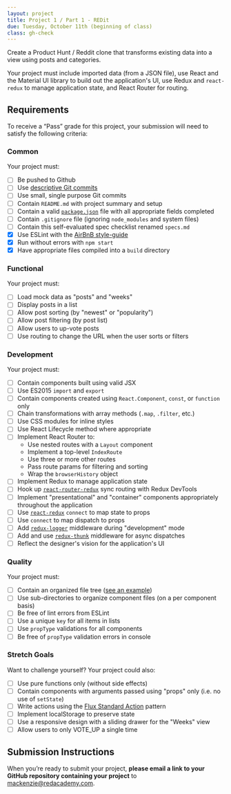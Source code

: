 ```yaml
---
layout: project
title: Project 1 / Part 1 - REDit
due: Tuesday, October 11th (beginning of class)
class: gh-check
---
```


Create a Product Hunt / Reddit clone that transforms existing data into a view using posts and categories.

Your project must include imported data (from a JSON file), use React and the Material UI library to build out the application's UI, use Redux and `react-redux` to manage application state, and React Router for routing. 

## Requirements

To receive a “Pass” grade for this project, your submission will need to satisfy the following criteria:

### Common

Your project must:

- [ ] Be pushed to Github 
- [ ] Use [descriptive Git commits](http://chris.beams.io/posts/git-commit/)
- [ ] Use small, single purpose Git commits
- [ ] Contain `README.md` with project summary and setup
- [ ] Contain a valid [`package.json`](http://browsenpm.org/package.json) file with all appropriate fields completed
- [ ] Contain `.gitignore` file (ignoring `node_modules` and system files)
- [ ] Contain this self-evaluated spec checklist renamed `specs.md`
- [X] Use ESLint with the [AirBnB style-guide](https://github.com/airbnb/javascript)
- [X] Run without errors with `npm start`
- [X] Have appropriate files compiled into a `build` directory

### Functional

Your project must:

- [ ] Load mock data as "posts" and "weeks"
- [ ] Display posts in a list
- [ ] Allow post sorting (by "newest" or "popularity")
- [ ] Allow post filtering (by post list)
- [ ] Allow users to up-vote posts
- [ ] Use routing to change the URL when the user sorts or filters

### Development

Your project must:

- [ ] Contain components built using valid JSX
- [ ] Use ES2015 `import` and `export`
- [ ] Contain components created using `React.Component`, `const`, or `function` only
- [ ] Chain transformations with array methods (`.map`, `.filter`, etc.)
- [ ] Use CSS modules for inline styles
- [ ] Use React Lifecycle method where appropriate
- [ ] Implement React Router to:
  - Use nested routes with a `Layout` component
  - Implement a top-level `IndexRoute`
  - Use three or more other routes
  - Pass route params for filtering and sorting
  - Wrap the `browserHistory` object
- [ ] Implement Redux to manage application state
- [ ] Hook up [`react-router-redux`](https://github.com/reactjs/react-router-redux) sync routing with Redux DevTools
- [ ] Implement "presentational" and "container" components appropriately throughout the application
- [ ] Use [`react-redux`](https://github.com/reactjs/react-redux) `connect` to map state to props
- [ ] Use `connect` to map dispatch to props
- [ ] Add [`redux-logger`](https://github.com/evgenyrodionov/redux-logger) middleware during "development" mode
- [ ] Add and use [`redux-thunk`](https://github.com/gaearon/redux-thunk) middleware for async dispatches
- [ ] Reflect the designer's vision for the application's UI

### Quality

Your project must:

- [ ] Contain an organized file tree ([see an example](http://marmelab.com/blog/2015/12/17/react-directory-structure.html))
- [ ] Use sub-directories to organize component files (on a per component basis)
- [ ] Be free of lint errors from ESLint
- [ ] Use a unique `key` for all items in lists
- [ ] Use `propType` validations for all components
- [ ] Be free of `propType` validation errors in console

### Stretch Goals

Want to challenge yourself? Your project could also:

- [ ] Use pure functions only (without side effects)
- [ ] Contain components with arguments passed using "props" only (i.e. no use of `setState`)
- [ ] Write actions using the [Flux Standard Action](https://github.com/acdlite/flux-standard-action) pattern
- [ ] Implement localStorage to preserve state
- [ ] Use a responsive design with a sliding drawer for the "Weeks" view
- [ ] Allow users to only VOTE_UP a single time

## Submission Instructions

When you’re ready to submit your project, **please email a link to your GitHub repository containing your project** to mackenzie@redacademy.com.